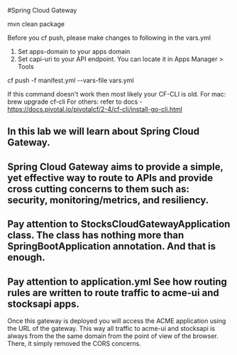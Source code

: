 #Spring Cloud Gateway

mvn clean package

Before you cf push, please make changes to following in the vars.yml
1. Set apps-domain to your apps domain
2. Set capi-uri to your API endpoint. You can locate it in Apps Manager > Tools

cf push -f manifest.yml --vars-file vars.yml

If this command doesn't work then most likely your CF-CLI is old.
For mac:
  brew upgrade cf-cli
For others:
  refer to docs - https://docs.pivotal.io/pivotalcf/2-4/cf-cli/install-go-cli.html

In this lab we will learn about Spring Cloud Gateway.
---
Spring Cloud Gateway aims to provide a simple, yet effective way to route to APIs and provide cross cutting concerns to them such as: security, monitoring/metrics, and resiliency.
---
Pay attention to StocksCloudGatewayApplication class.
The class has nothing more than SpringBootApplication annotation. And that is enough.
---
Pay attention to application.yml
See how routing rules are written to route traffic to acme-ui and stocksapi apps.
---
Once this gateway is deployed you will access the ACME application using the URL of the gateway.
This way all traffic to acme-ui and stocksapi is always from the the same domain from the point of view of the browser. There, it simply removed the CORS concerns.
